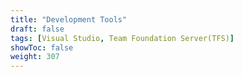 ```yaml
---
title: "Development Tools"
draft: false
tags: [Visual Studio, Team Foundation Server(TFS)]
showToc: false
weight: 307
--- 
```

